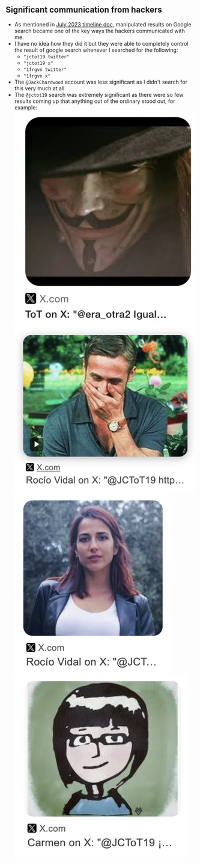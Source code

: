 ## Significant communication from hackers

- As mentioned in [July 2023 timeline doc](../timeline/2023/july.md#google-search), manipulated results on Google search became one of the key ways the hackers communicated with me.
- I have no idea how they did it but they were able to completely control the result of google search whenever I searched for the following:
    - `"jctot19 twitter"`
    - `"jctot19 x"`
    - `"1frgvn twitter"`
    - `"1frgvn x"`
- The `@JackChardwood` account was less significant as I didn't search for this very much at all.
- The `@jctot19` search was extremely significant as there were so few results coming up that anything out of the ordinary stood out, for example:
    ![](../content/tweets/igual3.png)
    ![](../content/images/google-searches/Screenshot%202024-11-29%20at%2012.37.54.png)
    ![](../content/images/google-searches/Screenshot%202024-11-29%20at%2012.38.00.png)
    ![](../content/images/google-searches/Screenshot%202024-11-29%20at%2012.38.07.png)